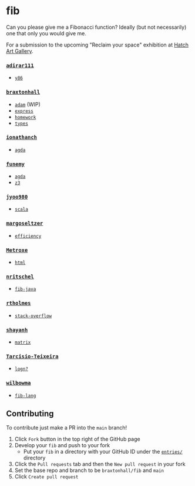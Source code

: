 # fib

Can you please give me a Fibonacci function? Ideally (but not necessarily) one that only you would give me.

For a submission to the upcoming "Reclaim your space" exhibition at [Hatch Art Gallery](https://www.instagram.com/hatch_artgallery).

### [`adirar111`](https://github.com/adirar111)
- [`y86`](./entries/adirar111/y86/fib.s)

### [`braxtonhall`](https://github.com/braxtonhall)
- [`adam`](./entries/braxtonhall/adam/main.py) (WIP)
- [`express`](./entries/braxtonhall/express/index.js)
- [`homework`](./entries/braxtonhall/homework/fib.cpp)
- [`types`](./entries/braxtonhall/types/index.ts)
<!-- - `smt` compiles to SMT, and the solver gives you the fib sequence -->
<!-- - `imperitive-church` imperitive implementation in the lambda calculus -->

### [`ionathanch`](https://github.com/ionathanch)
- [`agda`](./entries/ionathanch/agda/Fib.agda)

### [`funemy`](https://github.com/funemy)
- [`agda`](./entries/funemy/agda/fib1.agda)
- [`z3`](./entries/funemy/z3/z3fib.sh)

### [`jyoo980`](https://github.com/jyoo980)
- [`scala`](./entries/jyoo980/scala/Fib.scala)

### [`margoseltzer`](https://github.com/margoseltzer)
- [`efficiency`](./entries/margoseltzer/efficiency.c)

### [`Metroxe`](https://github.com/Metroxe)
- [`html`](./entries/Metroxe/index.html)

### [`nritschel`](https://github.com/nritschel)
- [`fib-java`](./entries/nritschel/fib-java/src)

### [`rtholmes`](https://github.com/rtholmes)
- [`stack-overflow`](./entries/rtholmes/Fibonacci%20series%20in%20JavaScript%20-%20Stack%20Overflow.webloc)

### [`shayanh`](https://github.com/shayanh)
- [`matrix`](./entries/shayanh/matrix.go)

### [`Tarcisio-Teixeira`](https://github.com/Tarcisio-Teixeira)
- [`logn?`](./entries/Tarcisio-Teixeira/fib.py)

### [`wilbowma`](https://github.com/wilbowma)
- [`fib-lang`](https://github.com/wilbowma/fib-lang/tree/2ec2d1dfd141220882d824cf3dac5b374ed291f3)

## Contributing
To contribute just make a PR into the `main` branch!

1. Click `Fork` button in the top right of the GitHub page
1. Develop your `fib` and push to your fork
   - Put your `fib` in a directory with your GitHub ID under the [`entries/`](./entries) directory
1. Click the `Pull requests` tab and then the `New pull request` in your fork
1. Set the base repo and branch to be `braxtonhall/fib` and `main`
1. Click `Create pull request`
